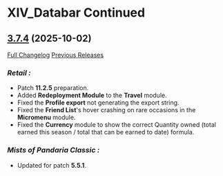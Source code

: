 # XIV_Databar Continued

## [3.7.4](https://github.com/ZelionGG/XIV_Databar-Continued/releases/tag/3.7.4) (2025-10-02)

[Full Changelog](https://github.com/ZelionGG/XIV_Databar-Continued/compare/v3.7.3...v3.7.4) [Previous Releases](https://github.com/ZelionGG/XIV_Databar-Continued/releases)

### _Retail :_

- Patch **11.2.5** preparation.
- Added **Redeployment Module** to the **Travel** module.
- Fixed the **Profile export** not generating the export string.
- Fixed the **Friend List**'s hover crashing on rare occasions in the **Micromenu** module.
- Fixed the **Currency** module to show the correct Quantity owned (total earned this season / total that can be earned to date) formula.

### _Mists of Pandaria Classic :_

- Updated for patch **5.5.1**.
